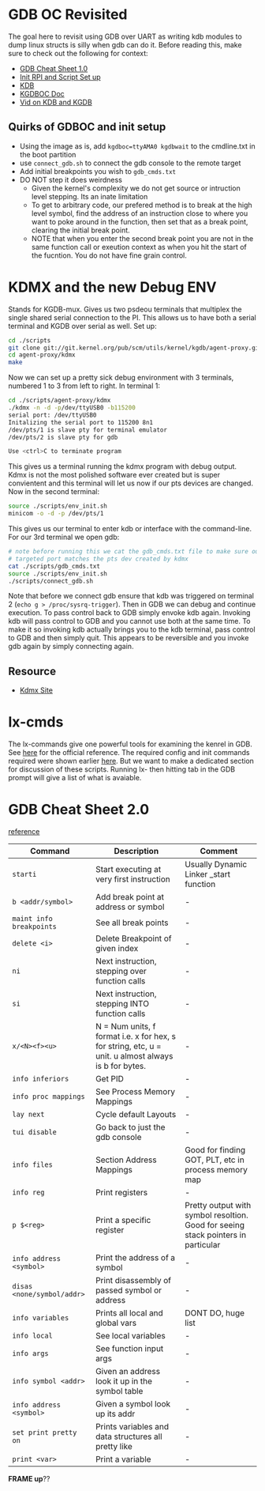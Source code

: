 # GDB OC Revisited

The goal here to revisit using GDB over UART as writing kdb modules to dump linux structs is silly when gdb can do it. Before reading this, make sure to check out the following for context:

* [GDB Cheat Sheet 1.0](https://github.com/tanner-johnson2718/MEME_OS_3/tree/main/Appendix/GDB)
* [Init RPI and Script Set up](../P1.2/README.md)
* [KDB](../P2.2/README.md#setting-up-the-debug-environment)
* [KGDBOC Doc](https://docs.kernel.org/dev-tools/kgdb.html)
* [Vid on KDB and KGDB](https://www.youtube.com/watch?v=HBOwoSyRmys)

## Quirks of GDBOC and init setup

* Using the image as is, add `kgdboc=ttyAMA0 kgdbwait` to the cmdline.txt in the boot partition
* use `connect_gdb.sh` to connect the gdb console to the remote target
* Add initial breakpoints you wish to `gdb_cmds.txt`
* DO NOT step it does weirdness
    * Given the kernel's complexity we do not get source or intruction level stepping. Its an inate limitation
    * To get to arbitrary code, our prefered method is to break at the high level symbol, find the address of an instruction close to where you want to poke around in the function, then set that as a break point, clearing the initial break point.
    * NOTE that when you enter the second break point you are not in the same function call or exeution context as when you hit the start of the fucntion. You do not have fine grain control.

# KDMX and the new Debug ENV

Stands for KGDB-mux. Gives us two psdeou terminals that multiplex the single shared serial connection to the PI. This allows us to have both a serial terminal and KGDB over serial as well. Set up:

```bash
cd ./scripts
git clone git://git.kernel.org/pub/scm/utils/kernel/kgdb/agent-proxy.git/
cd agent-proxy/kdmx
make
```

Now we can set up a pretty sick debug environment with 3 terminals, numbered 1 to 3 from left to right. In terminal 1:

```bash
cd ./scripts/agent-proxy/kdmx
./kdmx -n -d -p/dev/ttyUSB0 -b115200
serial port: /dev/ttyUSB0
Initalizing the serial port to 115200 8n1
/dev/pts/1 is slave pty for terminal emulator
/dev/pts/2 is slave pty for gdb

Use <ctrl>C to terminate program

```

This gives us a terminal running the kdmx program with debug output. Kdmx is not the most polished software ever created but is super convientent and this terminal will let us now if our pts devices are changed. Now in the second terminal:

```bash
source ./scripts/env_init.sh
minicom -o -d -p /dev/pts/1
```

This gives us our terminal to enter kdb or interface with the command-line. For our 3rd terminal we open gdb:

```bash
# note before running this we cat the gdb_cmds.txt file to make sure our 
# targeted port matches the pts dev created by kdmx
cat ./scripts/gdb_cmds.txt
source ./scripts/env_init.sh
./scripts/connect_gdb.sh
```

Note that before we connect gdb ensure that kdb was triggered on terminal 2 (`echo g > /proc/sysrq-trigger`). Then in GDB we can debug and continue execution. To pass control back to GDB simply envoke kdb again. Invoking kdb will pass control to GDB and you cannot use both at the same time. To make it so invoking kdb actually brings you to the kdb terminal, pass control to GDB and then simply quit. This appears to be reversible and you invoke gdb again by simply connecting again.

## Resource

* [Kdmx Site](https://elinux.org/Kdmx)

# lx-cmds

The lx-commands give one powerful tools for examining the kenrel in GDB. See [here](https://docs.kernel.org/dev-tools/gdb-kernel-debugging.html) for the official reference. The required config and init commands required were shown earlier [here](../P1.2/README.md#build-kernel-with-proper-debug-symbols-and-build-cross-debugger). But we want to make a dedicated section for discussion of these scripts. Running lx- then hitting tab in the GDB prompt will give a list of what is avaiable.

# GDB Cheat Sheet 2.0

[reference](https://darkdust.net/files/GDB%20Cheat%20Sheet.pdf)

| Command | Description | Comment |
| --- | --- | --- |
| `starti` | Start executing at very first instruction | Usually Dynamic Linker _start function |
| `b <addr/symbol>` | Add break point at address or symbol | - |
| `maint info breakpoints` | See all break points | - |
| `delete <i>` | Delete Breakpoint of given index | - |
| `ni` | Next instruction, stepping over function calls | - |
| `si` | Next instruction, stepping INTO function calls | - |
| `x/<N><f><u>` | N = Num units, f format i.e. x for hex, s for string, etc, u = unit. u almost always is b for bytes. | - |
| `info inferiors` | Get PID | - | 
| `info proc mappings` | See Process Memory Mappings | - |
| `lay next` | Cycle default Layouts | - |
| `tui disable` | Go back to just the gdb console | - |
| `info files` | Section Address Mappings | Good for finding GOT, PLT, etc in process memory map |
| `info reg` | Print registers | - |
| `p $<reg>` | Print a specific register | Pretty output with symbol resoltion. Good for seeing stack pointers in particular |
| `info address <symbol>` | Print the address of a symbol | - |
| `disas <none/symbol/addr>` | Print disassembly of passed symbol or address | - |
| `info variables` | Prints all local and global vars | DONT DO, huge list |
| `info local` | See local variables | - |
| `info args` | See function input args | - |
| `info symbol <addr>` | Given an address look it up in the symbol table | - | 
| `info address <symbol>` | Given a symbol look up its addr | - | 
| `set print pretty on` | Prints variables and data structures all pretty like | - |
| `print <var>` | Print a variable | - | 

**FRAME up**??